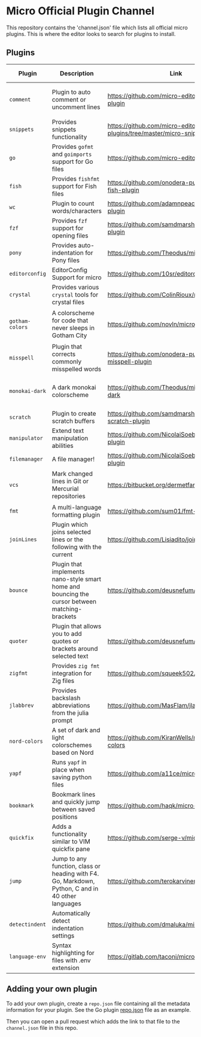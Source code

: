 # Micro Official Plugin Channel

This repository contains the 'channel.json' file which lists all official micro plugins. This is where the editor looks to search for plugins to install.

## Plugins

| Plugin          | Description                                             | Link                                                       | 2.0 Support                              |
| --------------- | ------------------------------------------------------- | -------------------------------------------------------    | ---------------------------------------- |
| `comment`       | Plugin to auto comment or uncomment lines               | https://github.com/micro-editor/comment-plugin             | :heavy_check_mark: (provided by default) |
| `snippets`      | Provides snippets functionality                         | https://github.com/micro-editor/updated-plugins/tree/master/micro-snippets-plugin         | :heavy_check_mark:                       |
| `go`            | Provides `gofmt` and `goimports` support for Go files   | https://github.com/micro-editor/go-plugin                  | :heavy_check_mark:                       |
| `fish`          | Provides `fishfmt` support for Fish files               | https://github.com/onodera-punpun/micro-fish-plugin        | :heavy_check_mark:                       |
| `wc`            | Plugin to count words/characters                        | https://github.com/adamnpeace/micro-wc-plugin              | :heavy_check_mark:                       |
| `fzf`           | Provides `fzf` support for opening files                | https://github.com/samdmarshall/micro-fzf-plugin           | :heavy_check_mark:                       |
| `pony`          | Provides auto-indentation for Pony files                | https://github.com/Theodus/micro-pony-plugin               | :heavy_check_mark:                       |
| `editorconfig`  | EditorConfig Support for micro                          | https://github.com/10sr/editorconfig-micro                 | :heavy_check_mark:                       |
| `crystal`       | Provides various `crystal` tools for crystal files      | https://github.com/ColinRioux/micro-crystal                | :heavy_check_mark:                       |
| `gotham-colors` | A colorscheme for code that never sleeps in Gotham City | https://github.com/novln/micro-gotham-colors               | :heavy_check_mark: (provided by default) |
| `misspell`      | Plugin that corrects commonly misspelled words          | https://github.com/onodera-punpun/micro-misspell-plugin    | :heavy_check_mark:                       |
| `monokai-dark`  | A dark monokai colorscheme                              | https://github.com/Theodus/micro-monokai-dark              | :heavy_check_mark: (provided by default) |
| `scratch`       | Plugin to create scratch buffers                        | https://github.com/samdmarshall/micro-scratch-plugin       | :x:                                      |
| `manipulator`   | Extend text manipulation abilities                      | https://github.com/NicolaiSoeborg/manipulator-plugin       | :heavy_check_mark:                       |
| `filemanager`   | A file manager!                                         | https://github.com/NicolaiSoeborg/filemanager-plugin       | :heavy_check_mark:                       |
| `vcs`           | Mark changed lines in Git or Mercurial repositories     | https://bitbucket.org/dermetfan/micro-vcs                  | :heavy_check_mark: (provided by default) |
| `fmt`           | A multi-language formatting plugin                      | https://github.com/sum01/fmt-micro                         | :x:                                      |
| `joinLines`     | Plugin which joins selected lines or the following with the current | https://github.com/Lisiadito/join-lines-plugin | :heavy_check_mark:                       |
| `bounce`     | Plugin that implements nano-style smart home and bouncing the cursor between matching-brackets | https://github.com/deusnefum/micro-bounce | :heavy_check_mark:                       |
| `quoter`     | Plugin that allows you to add quotes or brackets around selected text | https://github.com/deusnefum/micro-quoter | :heavy_check_mark:                       |
| `zigfmt`        | Provides `zig fmt` integration for Zig files            | https://github.com/squeek502/micro-zigfmt                  | :heavy_check_mark:                       |
| `jlabbrev`      | Provides backslash abbreviations from the julia prompt  | https://github.com/MasFlam/jlabbrev                        | :heavy_check_mark:                       |
| `nord-colors`   | A set of dark and light colorschemes based on Nord      | https://github.com/KiranWells/micro-nord-tc-colors         | :heavy_check_mark:                       |
| `yapf`          | Runs `yapf` in place when saving python files           | https://github.com/a11ce/micro-yapf                        | :heavy_check_mark:                       |
| `bookmark`      | Bookmark lines and quickly jump between saved positions | https://github.com/haqk/micro-bookmark                     | :heavy_check_mark:                       |
| `quickfix`      | Adds a functionality similar to VIM quickfix pane       | https://github.com/serge-v/micro-quickfix                  | :heavy_check_mark:                       |
| `jump`      | Jump to any function, class or heading with F4. Go, Markdown, Python, C and in 40 other languages | https://github.com/terokarvinen/micro-jump   | :heavy_check_mark:      |
| `detectindent`  | Automatically detect indentation settings               | https://github.com/dmaluka/micro-detectindent              | :heavy_check_mark:                       |
| `language-env`  | Syntax highlighting for files with .env extension       | https://gitlab.com/taconi/micro-language-env               | :heavy_check_mark:                       |


## Adding your own plugin

To add your own plugin, create a `repo.json` file containing all the metadata information for your plugin. See the Go plugin [repo.json](https://github.com/micro-editor/go-plugin/blob/master/repo.json) file as an example.

Then you can open a pull request which adds the link to that file to the `channel.json` file in this repo.
